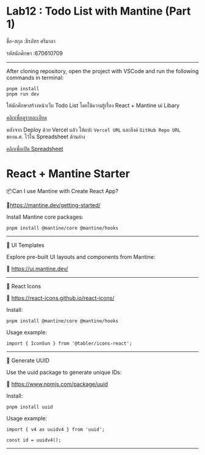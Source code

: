 # Lab12 : Todo List with Mantine (Part 1)

ชื่อ-สกุล :ธีรภัทร ศรีมาลา

รหัสนักศึกษา :670610709

---


After cloning repository, open the project with VSCode and run the following commands in terminal:

```
pnpm install
pnpm run dev

```
ให้นักศึกษาสร้างหน้าเว็บ Todo List โดยใช้ความรู้เรื่อง React + Mantine ui Libary

[คลิกเพื่อดูรายละเอียด](https://o365cmu-my.sharepoint.com/:b:/g/personal/dome_potikanond_cmu_ac_th/EUIdGduZBY5NqejhMSTZM-ABkf8qWfz74_IP0sbHUDdfng?e=5mdnwE)

หลังจาก Deploy ด้วย Vercel แล้ว ให้แปะ `Vercel URL` และลิงค์ `GitHub Repo URL` ของน.ศ. ไว้ใน Spreadsheet ด้านล่าง

[คลิกเพื่อเปิด Spreadsheet](https://o365cmu-my.sharepoint.com/:x:/g/personal/dome_potikanond_cmu_ac_th/ETFvzKA2h2lKk-3ktumEanUBRtX4sAvNHk-ssok3MFwYOg)


# React + Mantine Starter

📦Can I use Mantine with Create React App?

🔗https://mantine.dev/getting-started/

Install Mantine core packages:

```
pnpm install @mantine/core @mantine/hooks

```

---

🎨 UI Templates

Explore pre-built UI layouts and components from Mantine:

🔗 https://ui.mantine.dev/

---

🎯 React Icons

🔗 https://react-icons.github.io/react-icons/

Install:

```
pnpm install @mantine/core @mantine/hooks

```

Usage example:

```
import { IconSun } from '@tabler/icons-react';

```

---

🔑 Generate UUID

Use the uuid package to generate unique IDs:

🔗 https://www.npmjs.com/package/uuid

Install:

```
pnpm install uuid

```

Usage example:

```
import { v4 as uuidv4 } from 'uuid';

const id = uuidv4();

```

---
